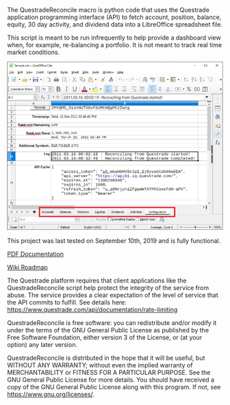 The QuestradeReconcile macro is python code that uses the Questrade application programming interface (API) to fetch account, position, balance, equity, 30 day activity, and dividend data into a LibreOffice spreadsheet file.

This script is meant to be run infrequently to help provide a dashboard view when, for example, re-balancing a portfolio. It is not meant to track real time market conditions.

![Figure 1: Run the QuestradeReconcile Python Macro](Documentation/RunQuestradeMacro.png?raw=True "Figure 1: Run the QuestradeReconcile Python Macro")

This project was last tested on September 10th, 2019 and is fully functional.

[PDF Documentation](Documentation/QuestradeMacroDocumentation.pdf?raw=True)

[Wiki Roadmap](https://github.com/kerouac01850/questrade-reconcile/wiki)

The Questrade platform requires that client applications like the QuestradeReconcile script help protect the integrity of the service from abuse. The service provides a clear expectation of the level of service that the API commits to fulfill. See details here: https://www.questrade.com/api/documentation/rate-limiting

QuestradeReconcile is free software: you can redistribute and/or modify it under the terms of the GNU General Public License as published by the Free Software Foundation, either version 3 of the License, or (at your option) any later version.

QuestradeReconcile is distributed in the hope that it will be useful, but WITHOUT ANY WARRANTY; without even the implied warranty of MERCHANTABILITY or FITNESS FOR A PARTICULAR PURPOSE.  See the GNU General Public License for more details. You should have received a copy of the GNU General Public License along with this program.  If not, see https://www.gnu.org/licenses/.

